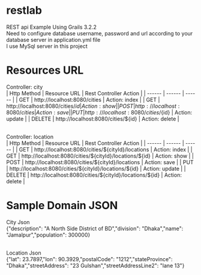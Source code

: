 # restlab
REST api Example Using Grails 3.2.2
<br/> Need to configure database username, password and url according to your database server in application.yml file
<br/> I use MySql server in this project

# Resources URL

Controller: city <br/>
| Http Method | Resource URL | Rest Controller Action |
| ------ | ------ | ------ |
| GET | http://localhost:8080/cities | Action: index |
| GET | http://localhost:8080/cities/${id} | Action: show |
| POST | http://localhost:8080/cities | Action: save |
| PUT | http://localhost:8080/cities/${id} | Action: update |
| DELETE | http://localhost:8080/cities/${id} | Action: delete |

<br/>
Controller: location <br/>
| Http Method | Resource URL | Rest Controller Action |
| ------ | ------ | ------ |
| GET | http://localhost:8080/cities/${cityId}/locations | Action: index |
| GET | http://localhost:8080/cities/${cityId}/locations/${id} | Action: show |
| POST | http://localhost:8080/cities/${cityId}/locations | Action: save |
| PUT | http://localhost:8080/cities/${cityId}/locations/${id}  | Action: update |
| DELETE | http://localhost:8080/cities/${cityId}/locations/${id}  | Action: delete |


# Sample Domain JSON
City Json
<br/>  {"description": "A North Side District of BD","division": "Dhaka","name": "Jamalpur","population": 300000}

<br/>
Location Json
<br/>  {"lat": 23.7897,"lon": 90.3929,"postalCode": "1212","stateProvince": "Dhaka","streetAddress": "23 Gulshan","streetAddressLine2": "lane 13"}
